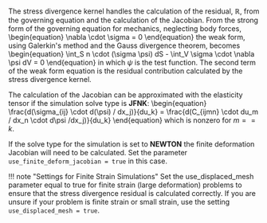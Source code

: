 The stress divergence kernel handles the calculation of the residual, $\mathbb{R}$, from the governing equation and the calculation of the Jacobian.
From the strong form of the governing equation for mechanics, neglecting body forces,
\begin{equation}
\nabla \cdot \sigma = 0
\end{equation}
the weak form, using Galerkin's method and the Gauss divergence theorem, becomes
\begin{equation}
\int_S n \cdot (\sigma \psi) dS - \int_V \sigma \cdot \nabla \psi dV = 0
\end{equation}
in which $\psi$ is the test function.  The second term of the weak form equation is the residual contribution calculated by the stress divergence kernel.

The calculation of the Jacobian can be approximated with the elasticity tensor if the simulation solve type is **JFNK**:
\begin{equation}
\frac{d(\sigma_{ij} \cdot d(\psi) / dx_j)}{du_k} = \frac{d(C_{ijmn} \cdot du_m / dx_n \cdot d\psi /dx_j)}{du_k}
\end{equation}
which is nonzero for $m == k$.

If the solve type for the simulation is set to **NEWTON** the finite deformation Jacobian will need to be calculated.  Set the parameter `use_finite_deform_jacobian = true` in this case.


!!! note "Settings for Finite Strain Simulations"
    Set the use_displaced_mesh parameter equal to true for finite strain (large deformation) problems to ensure that the stress divergence residual is calculated correctly.  If you are unsure if your problem is finite strain or small strain, use the setting `use_displaced_mesh = true`.
